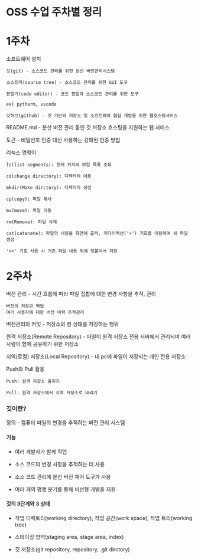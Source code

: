 # OSS 수업 주차별 정리



1주차
======

소프트웨어 설치

    깃(git) - 소스코드 관리를 위한 분산 버전관리시스템
    
    소스트리(source tree) - 소스코드 관리를 위한 GUI 도구
    
    편집기(code editor) - 코드 편집과 소스코드 관리를 위한 도구
    
    ex) pytharm, vscode
    
    깃허브(github) - 깃 기반의 저장소 및 소프트웨어 협업 개발을 위한 웹호스팅서비스
    
README.md - 분산 버전 관리 툴인 깃 저장소 호스팅을 지원하는 웹 서비스
    
토큰 - 비밀번호 인증 대신 사용하는 강화된 인증 방법

리눅스 명령어

    ls(list segments): 현재 위치의 파일 목록 조회
    
    cd(change directory): 디렉터리 이동
    
    mkdir(Make dirctory): 디렉터리 생성
    
    cp(copy): 파일 복사
    
    mv(move): 파일 이동
    
    rm(Remove): 파일 삭제
    
    cat(catenate): 파일의 내용을 화면에 출력, 리다이렉션('>') 기호를 이용하여 새 파일 생성
    
    '>>' 기호 사용 시 기존 파일 내용 뒤에 덧붙여서 저장
    
    
2주차
======

버전 관리 - 시간 흐름에 따라 파일 집합에 대한 변경 사항을 추적, 관리

    버전의 저장과 백업
    여러 사용자에 대한 버전 이력 추적관리
    
버전관리의 커밋 - 저장소의 현 상태를 저장하는 행위

원격 저장소(Remote Repository) - 파일이 원격 저장소 전용 서버에서 관리되며 여러 사람이 함께 공유하기 위한 저장소

지역(로컬) 저장소(Local Repository) - 내 pc에 파일이 저장되는 개인 전용 저장소

Push와 Pull 활용
    
    Push: 원격 저장소 올리기
    
    Pull: 원격 저장소에서 지역 저장소로 내리기
    
### 깃이란?


정의 - 컴퓨터 파일의 변경을 추적하는 버전 관리 시스템

#### 기능 

   - 여러 개발자가 함께 작업
    
   - 소스 코드의 변경 사항을 추적하는 데 사용
    
   - 소스 코드 관리에 분산 버전 제어 도구가 사용

   - 여러 개의 평행 분기를 통해 비선형 개발을 지원

  #### 깃의 3단계와 3 상태
   
   - 작업 디렉토리(working directory), 작업 공간(work space), 작업 트리(working tree)

   - 스테이징 영역(staging area, stage area, index)
   
   - 깃 저장소(git repository, repository, .git dirctory)

